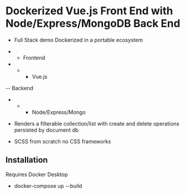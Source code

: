 # Dockerized Vue.js Front End with Node/Express/MongoDB Back End
 - Full Stack demo Dockerized in a portable ecosystem
 
 - - Frontend
 - - - Vue.js
 
 -- Backend
 - - - Node/Express/Mongo
 
 - Renders a filterable collection/list with create and delete operations persisted by document db
 - SCSS from scratch no CSS frameworks

## Installation
Requires Docker Desktop

- docker-compose up --build